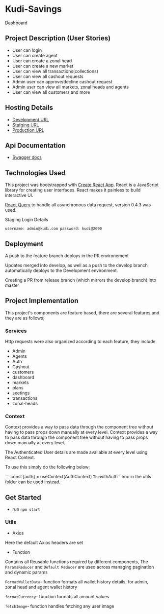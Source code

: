 # Kudi-Savings

Dashboard 

## Project Description (User Stories)

- User can login
- User can create agent
- User can create a zonal head 
- User can create a new market
- User can view all transactions(collections)
- User can view all cashout requests
- Admin user can approve/decline cashout request
- Admin user can view all markets, zonal heads and agents
- User can view all customers and more


## Hosting Details

- [Development URL](https://kudi-savings-dev.kudi.ng)
- [Stafging URL](https://kudi-savings.kudi.ng)
- [Production URL](https://kudi-savings.kudi.ai)

## Api Documentation
- [Swagger docs](https://savings-dev.kudi.ng/swagger-ui.html)


## Technologies Used

This project was bootstrapped with [Create React App](https://github.com/facebook/). React is a JavaScript library for creating user interfaces. React makes it painless to build interactive UI. 

[React Query](https://github.com/tannerlinsley/react-query) to handle all asynchronous data request, version 0.4.3 was used. 

Staging Login Details

``username: admin@kudi.com password: kudi@2090``

## Deployment

A push to the feature branch deploys in the PR environement

Updates merged into develop, as well as a push to the develop branch automatically deploys to the Development environment.

Creating a PR from release branch (which mirrors the develop branch) into master

## Project Implementation

This project's components are feature based, there are several features and they are as follows;


### Services
Http requests were also organized according to each feature, they include
- Admin
- Agents
- Auth
- Cashout
- customers
- dashboard
- markets
- plans
- seetings
- transactions
- zonal-heads


### Context
Context provides a way to pass data through the component tree without having to pass props down manually at every level. Context provides a way to pass data through the component tree without having to pass props down manually at every level.

The Authenticated User details are made available at every level using React Context.

To use this simply do the following below;

```   const [auth] = useContext(AuthContext) ``
The ``withAuth`` hoc in the utils folder can be used instead.

## Get Started

- run `npm start`

### Utils
-  Axios

Here the default Axios headers are set

- Function

Contains all Reusable functions required by different components, 
The ``ParamsReducer`` and ``Default Reducer`` are used across managing pagination and dynamic params

``FormatWalletData``- function formats all wallet history details, for admin, zonal head and agent wallet history

``formatCurrency``- function formats all amount values

``fetchImage``- function handles fetching any user image




